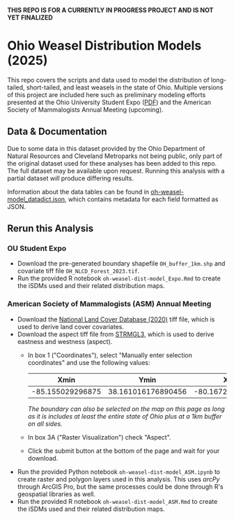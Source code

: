 **THIS REPO IS FOR A CURRENTLY IN PROGRESS PROJECT AND IS NOT YET FINALIZED**

# Ohio Weasel Distribution Models (2025)
This repo covers the scripts and data used to model the distribution of long-tailed, short-tailed, and least weasels in the state of Ohio. Multiple versions of this project are included here such as preliminary modeling efforts presented at the Ohio University Student Expo ([PDF](https://github.com/oxyppgyn/oh-weasel-dist-model/blob/b1d665f112f0b6d399843dc565a8ef20387e6f89/OUStudentExpo/oh-weasel-dist-model_Poster_Expo.pdf)) and the American Society of Mammalogists Annual Meeting (upcoming).

## Data & Documentation
Due to some data in this dataset provided by the Ohio Department of Natural Resources and Cleveland Metroparks not being public, only part of the original dataset used for these analyses has been added to this repo. The full dataset may be available upon request. Running this analysis with a partial dataset _will_ produce differing results.

Information about the data tables can be found in [oh-weasel-model_datadict.json](https://github.com/oxyppgyn/oh-weasel-dist-model/blob/643d11495c15efdd9e97da767acc88085d82c718/oh-weasel-model_datadict.json), which contains metadata for each field formatted as JSON.

## Rerun this Analysis
### OU Student Expo
* Download the pre-generated boundary shapefile `OH_buffer_1km.shp` and covariate tiff file `OH_NLCD_Forest_2023.tif`.
* Run the provided R notebook `oh-weasel-dist-model_Expo.Rmd` to create the iSDMs used and their related distribution maps.

### American Society of Mammalogists (ASM) Annual Meeting
* Download the [National Land Cover Database (2020)](https://www.mrlc.gov/downloads/sciweb1/shared/mrlc/data-bundles/Annual_NLCD_LndCov_2000_CU_C1V0.tif) tiff file, which is used to derive land cover covariates.
* Download the aspect tiff file from [STRMGL3](https://portal.opentopography.org/raster?opentopoID=OTSRTM.042013.4326.1), which is used to derive eastness and westness (aspect).
  * In box 1 ("Coordinates"), select "Manually enter selection coordinates" and use the following values:

    Xmin | Ymin | XMax | YMax
    --|--|--|--
    -85.155029296875 | 38.161016176890456 | -80.16723632812499 | 42.188337776657335

    _The boundary can also be selected on the map on this page as long as it is includes at least the entire state of Ohio plus at a 1km buffer on all sides._

  * In box 3A ("Raster Visualization") check "Aspect".
  * Click the submit button at the bottom of the page and wait for your download.
* Run the provided Python notebook `oh-weasel-dist-model_ASM.ipynb` to create raster and polygon layers used in this analysis. This uses _arcPy_ through ArcGIS Pro, but the same processes could be done through R's geospatial libraries as well.
* Run the provided R notebook `oh-weasel-dist-model_ASM.Rmd` to create the iSDMs used and their related distribution maps.

